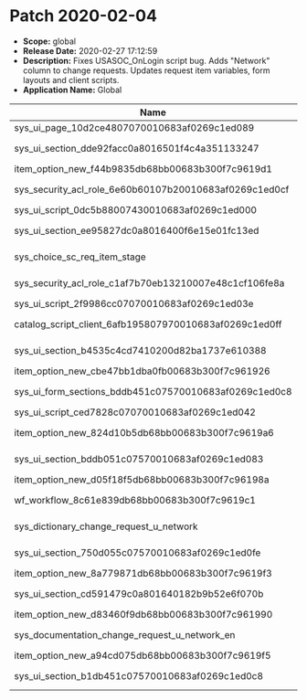 # Patch 2020-02-04

- **Scope:** global
- **Release Date:** 2020-02-27 17:12:59
- **Description:** Fixes USASOC_OnLogin script bug.
Adds "Network" column to change requests.
Updates request item variables, form layouts and client scripts.
- **Application Name:** Global

| Name | **Type** / Table | Target | Comments |
|------|------------------|--------|----------|
| sys_ui_page_10d2ce4807070010683af0269c1ed089 | **UI Page** | usasoc_profile_notice | |
| sys_ui_section_dde92facc0a8016501f4c4a351133247 | **Form Layout** / sc_req_item | Requested Item | |
| item_option_new_f44b9835db68bb00683b300f7c9619d1 | **Variable** | Mission Impact | |
| sys_security_acl_role_6e60b60107b20010683af0269c1ed0cf | **Access Roles** / vtb_board.owner | vtb_board.owner.admin | |
| sys_ui_script_0dc5b88007430010683af0269c1ed000 | **UI Script** | USASOC_OnLogin | |
| sys_ui_section_ee95827dc0a8016400f6e15e01fc13ed | **Form Layout** / change_request | Change Request | |
| sys_choice_sc_req_item_stage | **Choice list** / sc_req_item | Requested Item.Stage | |
| sys_security_acl_role_c1af7b70eb13210007e48c1cf106fe8a | **Access Roles** / vtb_board.owner | vtb_board.owner.nobody | |
| sys_ui_script_2f9986cc07070010683af0269c1ed03e | **UI Script** | USASOC_OnLogin | |
| catalog_script_client_6afb195807970010683af0269c1ed0ff | **Catalog Client Scripts** | Read-only after approve | |
| sys_ui_section_b4535c4cd7410200d82ba1737e610388 | **Form Layout** / change_request | Change Request | |
| item_option_new_cbe47bb1dba0fb00683b300f7c961926 | **Variable** | Group to fulfill request | |
| sys_ui_form_sections_bddb451c07570010683af0269c1ed0c8 | **Form Sections** / sc_req_item | Requested Item | |
| sys_ui_script_ced7828c07070010683af0269c1ed042 | **UI Script** | | |
| item_option_new_824d10b5db68bb00683b300f7c9619a6 | **Variable** | Needed By (Hard Requirement) | |
| sys_ui_section_bddb051c07570010683af0269c1ed083 | **Form Layout** / sc_req_item | Requested Item | |
| item_option_new_d05f18f5db68bb00683b300f7c96198a | **Variable** | Detailed Description | |
| wf_workflow_8c61e839db68bb00683b300f7c9619c1 | **Workflow** / sc_req_item | Generic IT Request | |
| sys_dictionary_change_request_u_network | **Dictionary** / change_request | Change Request.Network | |
| sys_ui_section_750d055c07570010683af0269c1ed0fe | **Form Layout** / sc_req_item | Requested Item | |
| item_option_new_8a779871db68bb00683b300f7c9619f3 | **Variable** | Title / Brief Description | |
| sys_ui_section_cd591479c0a801640182b9b52e6f070b | **Form Layout** / change_request | Change Request | |
| item_option_new_d83460f9db68bb00683b300f7c961990 | **Variable** | Associated Item | |
| sys_documentation_change_request_u_network_en | **Field Label** / change_request | Change Request.Network | |
| item_option_new_a94cd075db68bb00683b300f7c9619f5 | **Variable** | Desired Fulfillment Date | |
| sys_ui_section_b1db451c07570010683af0269c1ed0c8 | **Form Layout** / sc_req_item | Requested Item | |
